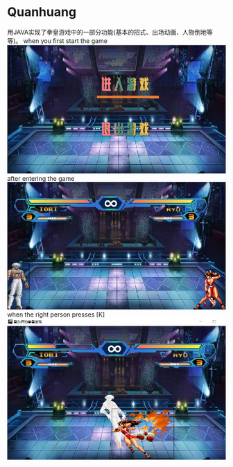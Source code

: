 # Quanhuang
用JAVA实现了拳皇游戏中的一部分功能(基本的招式、出场动画、人物倒地等等)。
when you first start the game
![ad](https://github.com/DAISIRME/Quanhuang/blob/master/entergame.png)
after entering the game
![after entering the game](https://github.com/DAISIRME/Quanhuang/blob/master/qqjietu.png)
when the right person presses [K]
![when the right person presses [K] ](https://github.com/DAISIRME/Quanhuang/blob/master/PIC2.png)
